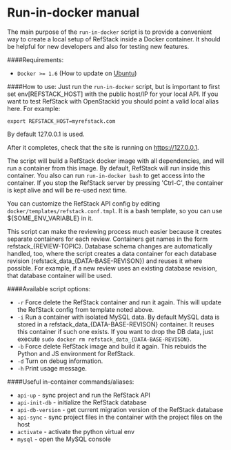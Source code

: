 Run-in-docker manual
===================

The main purpose of the `run-in-docker` script is to provide a convenient way
to create a local setup of RefStack inside a Docker container. It should be
helpful for new developers and also for testing new features.

####Requirements:
- `Docker >= 1.6` (How to update on [Ubuntu](http://www.ubuntuupdates.org/ppa/docker))

####How to use:
Just run the `run-in-docker` script, but is important to first set env[REFSTACK_HOST]
with the public host/IP for your local API. If you want to test RefStack with OpenStackid
you should point a valid local alias here. For example:

`export REFSTACK_HOST=myrefstack.com`

By default 127.0.0.1 is used.

After it completes, check that the site is running on https://127.0.0.1.

The script will build a RefStack docker image with all dependencies, and will run
a container from this image. By default, RefStack will run inside this container.
You also can run `run-in-docker bash` to get access into the container. If you stop
the RefStack server by pressing 'Ctrl-C', the container is kept alive and will be
re-used next time.

You can customize the RefStack API config by editing `docker/templates/refstack.conf.tmpl`.
It is a bash template, so you can use ${SOME\_ENV\_VARIABLE} in it.

This script can make the reviewing process much easier because it creates separate
containers for each review. Containers get names in the form refstack_{REVIEW-TOPIC}.
Database schema changes are automatically handled, too, where the script creates a data
container for each database revision (refstack\_data\_{DATA-BASE-REVISON}) and reuses it
where possible. For example, if a new review uses an existing database revision, that
database container will be used.

####Available script options:
- `-r`    Force delete the RefStack container and run it again.
          This will update the RefStack config from template noted above.
- `-i`    Run a container with isolated MySQL data. By default MySQL data is stored in
          a refstack\_data\_{DATA-BASE-REVISON} container. It reuses this container if such
          one exists. If you want to drop the DB data, just execute
          `sudo docker rm refstack_data_{DATA-BASE-REVISON}`.
- `-b`    Force delete RefStack image and build it again. This rebuids the Python and JS
          environment for RefStack.
- `-d`    Turn on debug information.
- `-h`    Print usage message.

####Useful in-container commands/aliases:
- `api-up` - sync project and run the RefStack API
- `api-init-db` - initialize the RefStack database
- `api-db-version` - get current migration version of the RefStack database
- `api-sync` - sync project files in the container with the project files on the host
- `activate` - activate the python virtual env
- `mysql` - open the MySQL console
